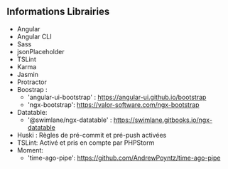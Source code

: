 ## Informations Librairies 
- Angular
- Angular CLI
- Sass
- jsonPlaceholder
- TSLint
- Karma
- Jasmin
- Protractor 
-   Boostrap :
	- 'angular-ui-bootstrap' : https://angular-ui.github.io/bootstrap
	- 'ngx-bootstrap': https://valor-software.com/ngx-bootstrap
-   Datatable:
	- '@swimlane/ngx-datatable' : https://swimlane.gitbooks.io/ngx-datatable
-   Huski : Règles de pré-commit et pré-push activées
-   TSLint: Activé et pris en compte par PHPStorm
-   Moment:
	- 'time-ago-pipe': https://github.com/AndrewPoyntz/time-ago-pipe